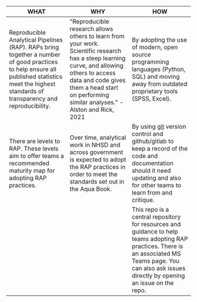 | **WHAT**                                                                                                                                                                                            | **WHY**                                                                                                                                                                                                                                        | **HOW**                                                                                                                                                                                                                |
|-----------------------------------------------------------------------------------------------------------------------------------------------------------------------------------------------------|------------------------------------------------------------------------------------------------------------------------------------------------------------------------------------------------------------------------------------------------|------------------------------------------------------------------------------------------------------------------------------------------------------------------------------------------------------------------------|
| Reproducible Analytical Pipelines (RAP).  RAPs bring together a number of good  practices to help ensure all published  statistics meet the highest standards of  transparency and reproducibility. | "Reproducible research allows others to learn from your work. Scientific research has a  steep learning curve, and allowing others to  access data and code gives them a head  start on performing similar analyses."  - Alston and Rick, 2021 | By adopting the use of modern, open source  programming languages (Python, SQL) and moving away  from outdated proprietary tools (SPSS, Excel).                                                                        |
| There are levels to RAP. These levels  aim to offer teams a recommended  maturity map for adopting RAP practices.                                                                                   | Over time, analytical work in NHSD and across  government is expected to adopt the RAP  practices in order to meet the standards set  out in the Aqua Book.                                                                                    | By using [git](/rap-community-of-practice/development-approach/01_intro-to-git) version control and github/gitlab to keep  a record of the code and documentation should it need  updating and also for other teams to learn from and  critique. |
|                                                                                                                                                                                                     |                                                                                                                                                                                                                                                | This repo is a central repository for resources and  guidance to help teams adopting RAP practices. There  is an associated MS Teams page. You can also ask  issues directly by opening an issue on the repo.          |
